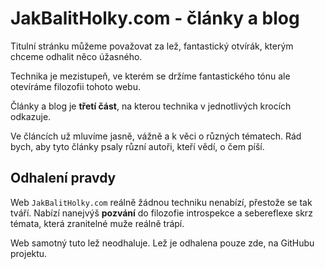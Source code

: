 # JakBalitHolky.com - články a blog

Titulní stránku můžeme považovat za lež, fantastický otvírák, kterým chceme odhalit něco úžasného.

Technika je mezistupeň, ve kterém se držíme fantastického tónu ale otevíráme filozofii tohoto webu.

Články a blog je **třetí část**, na kterou technika v jednotlivých krocích odkazuje.

Ve článcích už mluvíme jasně, vážně a k věci o různých tématech. Rád bych, aby tyto články psaly různí autoři, kteří vědí, o čem píší.

## Odhalení pravdy

Web `JakBalitHolky.com` reálně žádnou techniku nenabízí, přestože se tak tváří. Nabízí nanejvýš **pozvání** do filozofie  introspekce a sebereflexe skrz témata, která zranitelné muže reálně trápí.

Web samotný tuto lež neodhaluje. Lež je odhalena pouze zde, na GitHubu projektu.
